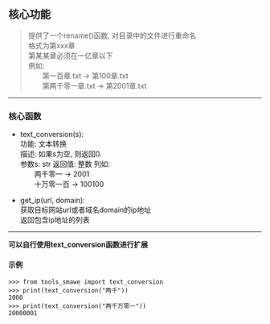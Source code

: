 ## 核心功能

> 提供了一个rename()函数, 对目录中的文件进行重命名  
格式为第xxx章  
第某某章必须在一亿章以下  
例如:  
    &ensp;&ensp;&ensp;&ensp;第一百章.txt -> 第100章.txt   
    &ensp;&ensp;&ensp;&ensp;第两千零一章.txt -> 第2001章.txt

---

### **核心函数**

- text_conversion(s):  
    功能: 文本转换  
    描述: 如果s为空, 则返回0.  
    参数s: str
    返回值: 整数
    列如:  
        &ensp;&ensp;&ensp;&ensp;两千零一 -> 2001  
        &ensp;&ensp;&ensp;&ensp;十万零一百 -> 100100

- get_ip(url, domain):  
    获取目标网站url或者域名domain的ip地址  
    返回包含ip地址的列表
---

**可以自行使用text_conversion函数进行扩展**

#### 示例

    >>> from tools_smawe import text_conversion
    >>> print(text_conversion("两千"))
    2000
    >>> print(text_conversion("两千万零一"))
    20000001